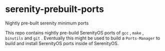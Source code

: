 # serenity-prebuilt-ports

Nightly pre-built serenity minimum ports

This repo contains nightly pre-build SerenityOS ports of `gcc` , `make` , `binutils` and `git` .
Eventually this might be used to build a `Ports-Manager` to build and install SerenityOS ports inside of SerenityOS.
